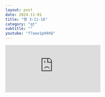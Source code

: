 ```yaml
---
layout: post
date: 2024-11-01
title: "행 3:11-16"
category: "qt"
subtitle: ""
youtube: "f7aee1pH9XQ"
---
```


<div class="youtube margin-large">
    <iframe src="https://www.youtube.com/embed/f7aee1pH9XQ" title="YouTube video player" frameborder="0" allow="accelerometer; autoplay; clipboard-write; encrypted-media; gyroscope; picture-in-picture; web-share" allowfullscreen></iframe>
</div>

